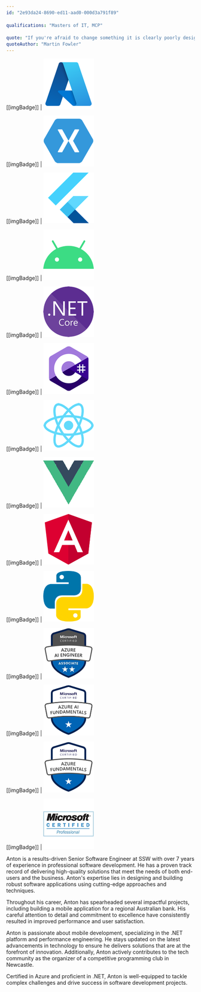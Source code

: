 ```yaml
---
id: "2e93da24-8690-ed11-aad0-000d3a791f89"

qualifications: "Masters of IT, MCP"

quote: "If you're afraid to change something it is clearly poorly designed."
quoteAuthor: "Martin Fowler"
---
```

[[imgBadge]]
| ![azure-logo.png](../badges/Business-microsoft-azure.png)

[[imgBadge]]
| ![xamarin-logo.png](../badges/Developer-xamarin.png)

[[imgBadge]]
| ![Flutter](../badges/Developer-flutter.png)

[[imgBadge]]
| ![Android](../badges/Designer-mobile-android.png)

[[imgBadge]]
| ![dotnetcore.png](../badges/Developer-dotnet-core.png)

[[imgBadge]]
| ![dotnetcore.png](../badges/Developer-c-sharp.png)

[[imgBadge]]
| ![React](../badges/Developer-react.png)

[[imgBadge]]
| ![Vue](../badges/Developer-vuejs.png)

[[imgBadge]]
| ![Angular](../badges/Developer-angular.png)

[[imgBadge]]
| ![Angular](../badges/Developer-python.png)

[[imgBadge]]
| ![Azure](../badges/Certification-microsoft-azure-ai-engineer-associate.png)

[[imgBadge]]
| ![Azure](../badges/Certification-microsoft-azure-ai-fundamentals.png)

[[imgBadge]]
| ![Azure](../badges/Certification-microsoft-azure-fundamentals.png)

[[imgBadge]]
| ![Microsoft](../badges/Certification-microsoft-professional.jpg)


Anton is a results-driven Senior Software Engineer at SSW with over 7 years of experience in professional software development. He has a proven track record of delivering high-quality solutions that meet the needs of both end-users and the business. Anton's expertise lies in designing and building robust software applications using cutting-edge approaches and techniques.

Throughout his career, Anton has spearheaded several impactful projects, including building a mobile application for a regional Australian bank. His careful attention to detail and commitment to excellence have consistently resulted in improved performance and user satisfaction.

Anton is passionate about mobile development, specializing in the .NET platform and performance engineering. He stays updated on the latest advancements in technology to ensure he delivers solutions that are at the forefront of innovation. Additionally, Anton actively contributes to the tech community as the organizer of a competitive programming club in Newcastle.

Certified in Azure and proficient in .NET, Anton is well-equipped to tackle complex challenges and drive success in software development projects.

